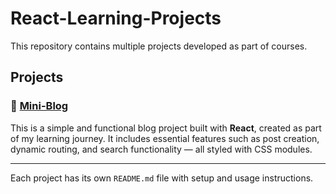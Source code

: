 # React-Learning-Projects

This repository contains multiple projects developed as part of courses.

## Projects

### 📁 [Mini-Blog](./Mini-Blog/)

This is a simple and functional blog project built with **React**, created as part of my learning journey. It includes essential features such as post creation, dynamic routing, and search functionality — all styled with CSS modules.

---

Each project has its own `README.md` file with setup and usage instructions.
